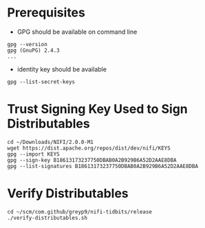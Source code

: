 # Prerequisites
- GPG should be available on command line
```
gpg --version
gpg (GnuPG) 2.4.3
...
```

- identity key should be available
```
gpg --list-secret-keys
```

# Trust Signing Key Used to Sign Distributables
```
cd ~/Downloads/NIFI/2.0.0-M1
wget https://dist.apache.org/repos/dist/dev/nifi/KEYS
gpg --import KEYS
gpg --sign-key B18613173237750DBAB0A2B929B6A52D2AAE8DBA
gpg --list-signatures B18613173237750DBAB0A2B929B6A52D2AAE8DBA
```

# Verify Distributables
```
cd ~/scm/com.github/greyp9/nifi-tidbits/release
./verify-distributables.sh
```
